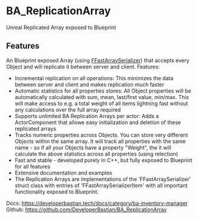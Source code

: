# BA_ReplicationArray
Unreal Replicated Array exposed to Blueprint

## Features
An Blueprint exposed Array (using [FFastArraySerializer](https://docs.unrealengine.com/4.27/en-US/API/Runtime/Engine/Engine/FFastArraySerializer/)) that accepts every Object and will replicate it between server and client.
Features:
-	Incremental replication on all operations: This minimizes the data between server and client and makes replication much faster
-	Automatic statistics for all properties stores: All Object properties will be automatically calculated with sum, mean, last/first value, min/max. This will make access to e.g. a total weight of all items lightning fast without any calculations over the full array required
-	Supports unlimited BA Replication Arrays per actor: Adds a ActorComponent that allowe easy initialization and deletion of these replicated arrays
-	Tracks numeric properties across Objects. You can store very different Objects within the same array. It will track all properties with the same name - so if all your Objects have a property "Weight", the it will calculate the above statistics across all properties (using relection)
-	Fast and stable - developed purely in C++, but fully exposed to Blueprint for all features
-	Extensive documentation and examples
-	The Replication Arrays are implementations of the 'FFastArraySerializer' struct class with entries of 'FFastArraySerializerItem' with all important functionality exposed to Blueprint.

Docs: https://developerbastian.tech/docs/category/ba-inventory-manager
Github: https://github.com/DeveloperBastian/BA_ReplicationArray
